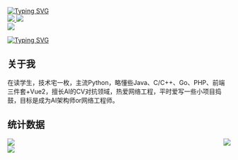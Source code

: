 <p align="left">
  <a href="https://git.io/typing-svg"><img src="https://readme-typing-svg.herokuapp.com?font=Noto+Sans+Simplified+Chinese&weight=900&size=30&duration=3000&pause=1000&multiline=true&repeat=false&width=1200&height=120&lines=ZUOZUO;%F0%9F%91%A8%F0%9F%8F%BC%E2%80%8D%F0%9F%8E%93%E5%AD%A6%E7%94%9F%E5%85%9A+%7C+%F0%9F%92%BB%E6%8A%80%E6%9C%AF%E5%AE%85+%7C+%E2%9C%88%EF%B8%8F%E7%83%AD%E7%88%B1CityWalk+%7C+%F0%9F%8D%A8%E7%83%AD%E7%88%B1%E7%BE%8E%E9%A3%9F;AI%E6%9E%B6%E6%9E%84%E5%B8%88+%7C+%E7%BD%91%E7%BB%9C%E5%B7%A5%E7%A8%8B%E5%B8%88+%7C+%E8%AE%A1%E7%AE%97%E6%9C%BA%E8%A7%86%E8%A7%89+%7C+%E4%BA%BA%E5%B7%A5%E6%99%BA%E8%83%BD+%7C+%E5%AF%B9%E6%8A%97%E9%98%B2%E5%BE%A1" alt="Typing SVG" /></a>
  <br/>
  <a href="https://forye.top">
    <img src="https://img.shields.io/badge/Website-forye.top-red?style=flat-square">
  </a>  
<!--   <a href="https://gkos.dev/Resume.pdf">
    <img src="https://img.shields.io/badge/PDF-CV-red?style=flat-square&logo=adobe">
  </a>   -->
<!--   <a href="https://www.linkedin.com/in/gkos/">
    <img src="https://img.shields.io/badge/-Linkedin-blue?style=flat-square&logo=linkedin">
  </a> -->
  <a href="mailto:aiccyxixy@163.com">
      <img src="https://img.shields.io/badge/-Email-red?style=flat-square&logo=gmail&logoColor=white">
  </a>
<!--   <a href='https://scholar.google.com/citations?user=b___QQ8AAAAJ&hl=en&authuser=1&oi=sra' target="_blank">
      <img alt='GoogleScholar' src='https://img.shields.io/badge/Scholar-100000?style=flat&logo=GoogleScholar&logoColor=white&&color=0181FF'>
  </a> -->
<!--   <a href="https://pypi.org/user/drkostas/">
      <img src="https://img.shields.io/badge/PyPi-drkostas-blue?style=flat-square&logo=pypi&logoColor=white">
  </a> -->
  <br/>
  <img src="https://github-readme-stats.vercel.app/api?username=gralliry&show_icons=true&locale=cn">

  <a href="https://git.io/typing-svg"><img src="https://readme-typing-svg.herokuapp.com?font=Fira+Code&pause=1000&width=435&lines=%E4%B8%80%E5%88%87%E4%B8%BA%E4%BA%86%E6%9C%AA%E6%9D%A5%EF%BC%8C%E4%B8%BA%E4%BA%86%E6%9C%AA%E6%9D%A5%E4%B8%80%E5%88%87;%E4%BB%8A%E6%97%A5%E5%A4%A7%E5%90%89%EF%BC%8C%E5%88%AB%E6%9D%A5%E6%97%A0%E6%81%99%EF%BC%81;%E6%AC%A2%E8%BF%8E%E6%9D%A5%E5%88%B0%E6%88%91%E7%9A%84%E4%B8%AA%E4%BA%BA%E4%B8%BB%E9%A1%B5%EF%BC%81" alt="Typing SVG" /></a>
</p>



## 关于我 

在读学生，技术宅一枚，主流Python，略懂些Java、C/C++、Go、PHP、前端三件套+Vue2，擅长AI的CV对抗领域，热爱网络工程，平时爱写一些小项目捣鼓，目标是成为AI架构师or网络工程师。

## 统计数据

<div style="display: flex; justify-content: space-between;">
  
  <img src="https://github-readme-stats.vercel.app/api/top-langs/?username=gralliry&locale=cn">
  <img src="https://github-readme-streak-stats.herokuapp.com/?user=gralliry" />
</div>

<img src="https://github-readme-activity-graph.vercel.app/graph?username=gralliry&theme=xcode">
